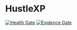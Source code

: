 # HustleXP

[![Health Gate](https://github.com/Sebdysart/HustleXP/actions/workflows/health-gate.yml/badge.svg)](https://github.com/Sebdysart/HustleXP/actions/workflows/health-gate.yml)
[![Evidence Gate](https://github.com/Sebdysart/HustleXP/actions/workflows/evidence-gate.yml/badge.svg)](https://github.com/Sebdysart/HustleXP/actions/workflows/evidence-gate.yml)

<!-- ci: trigger -->

